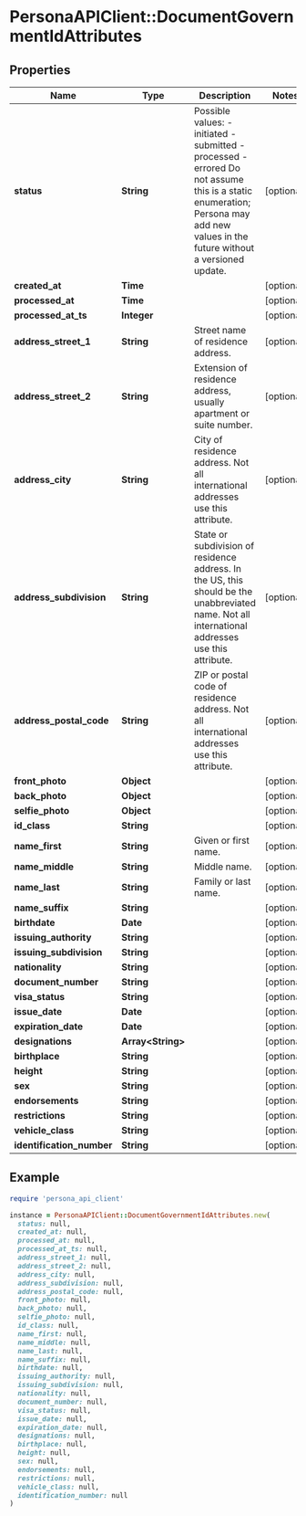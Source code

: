 # PersonaAPIClient::DocumentGovernmentIdAttributes

## Properties

| Name | Type | Description | Notes |
| ---- | ---- | ----------- | ----- |
| **status** | **String** | Possible values: - initiated - submitted - processed - errored  Do not assume this is a static enumeration; Persona may add new values in the future without a versioned update. | [optional] |
| **created_at** | **Time** |  | [optional] |
| **processed_at** | **Time** |  | [optional] |
| **processed_at_ts** | **Integer** |  | [optional] |
| **address_street_1** | **String** | Street name of residence address. | [optional] |
| **address_street_2** | **String** | Extension of residence address, usually apartment or suite number. | [optional] |
| **address_city** | **String** | City of residence address. Not all international addresses use this attribute. | [optional] |
| **address_subdivision** | **String** | State or subdivision of residence address. In the US, this should be the unabbreviated name. Not all international addresses use this attribute. | [optional] |
| **address_postal_code** | **String** | ZIP or postal code of residence address. Not all international addresses use this attribute. | [optional] |
| **front_photo** | **Object** |  | [optional] |
| **back_photo** | **Object** |  | [optional] |
| **selfie_photo** | **Object** |  | [optional] |
| **id_class** | **String** |  | [optional] |
| **name_first** | **String** | Given or first name. | [optional] |
| **name_middle** | **String** | Middle name. | [optional] |
| **name_last** | **String** | Family or last name. | [optional] |
| **name_suffix** | **String** |  | [optional] |
| **birthdate** | **Date** |  | [optional] |
| **issuing_authority** | **String** |  | [optional] |
| **issuing_subdivision** | **String** |  | [optional] |
| **nationality** | **String** |  | [optional] |
| **document_number** | **String** |  | [optional] |
| **visa_status** | **String** |  | [optional] |
| **issue_date** | **Date** |  | [optional] |
| **expiration_date** | **Date** |  | [optional] |
| **designations** | **Array&lt;String&gt;** |  | [optional] |
| **birthplace** | **String** |  | [optional] |
| **height** | **String** |  | [optional] |
| **sex** | **String** |  | [optional] |
| **endorsements** | **String** |  | [optional] |
| **restrictions** | **String** |  | [optional] |
| **vehicle_class** | **String** |  | [optional] |
| **identification_number** | **String** |  | [optional] |

## Example

```ruby
require 'persona_api_client'

instance = PersonaAPIClient::DocumentGovernmentIdAttributes.new(
  status: null,
  created_at: null,
  processed_at: null,
  processed_at_ts: null,
  address_street_1: null,
  address_street_2: null,
  address_city: null,
  address_subdivision: null,
  address_postal_code: null,
  front_photo: null,
  back_photo: null,
  selfie_photo: null,
  id_class: null,
  name_first: null,
  name_middle: null,
  name_last: null,
  name_suffix: null,
  birthdate: null,
  issuing_authority: null,
  issuing_subdivision: null,
  nationality: null,
  document_number: null,
  visa_status: null,
  issue_date: null,
  expiration_date: null,
  designations: null,
  birthplace: null,
  height: null,
  sex: null,
  endorsements: null,
  restrictions: null,
  vehicle_class: null,
  identification_number: null
)
```

